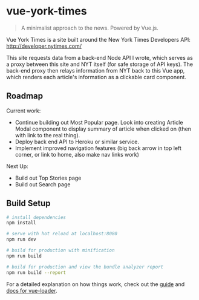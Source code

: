 # vue-york-times

> A minimalist approach to the news. Powered by Vue.js.

Vue York Times is a site built around the New York Times Developers API: http://developer.nytimes.com/

This site requests data from a back-end Node API I wrote, which serves as a proxy between this site and NYT itself (for safe storage of API keys).
The back-end proxy then relays information from NYT back to this Vue app, which renders each article's information as a clickable card component. 

## Roadmap

Current work: 

- Continue building out Most Popular page. Look into creating Article Modal component to display summary of article when clicked on (then with link to the real thing).
- Deploy back end API to Heroku or similar service.
- Implement improved navigation features (big back arrow in top left corner, or link to home, also make nav links work)

Next Up:

- Build out Top Stories page
- Build out Search page

## Build Setup

``` bash
# install dependencies
npm install

# serve with hot reload at localhost:8080
npm run dev

# build for production with minification
npm run build

# build for production and view the bundle analyzer report
npm run build --report
```

For a detailed explanation on how things work, check out the [guide](http://vuejs-templates.github.io/webpack/) and [docs for vue-loader](http://vuejs.github.io/vue-loader).
